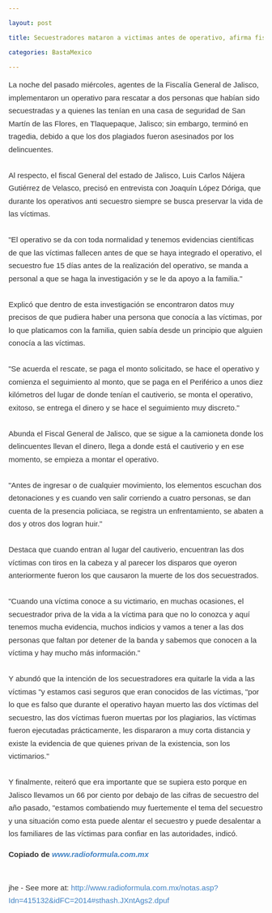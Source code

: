 ```yaml
---

layout: post

title: Secuestradores mataron a victimas antes de operativo, afirma fiscal Jalisco. Con Lopez Doriga

categories: BastaMexico

---
```


<p style="box-sizing: border-box; margin: 15px 0px; color: #333333; font-family: Helvetica, arial, freesans, clean, sans-serif; font-size: 15px; line-height: 25.5px;">La noche del pasado mi&eacute;rcoles, agentes de la Fiscal&iacute;a General de Jalisco, implementaron un operativo para rescatar a dos personas que hab&iacute;an sido secuestradas y a quienes las ten&iacute;an en una casa de seguridad de San Mart&iacute;n de las Flores, en Tlaquepaque, Jalisco; sin embargo, termin&oacute; en tragedia, debido a que los dos plagiados fueron asesinados por los delincuentes.<br style="box-sizing: border-box;" /><br style="box-sizing: border-box;" />Al respecto, el fiscal General del estado de Jalisco, Luis Carlos N&aacute;jera Guti&eacute;rrez de Velasco, precis&oacute; en entrevista con Joaqu&iacute;n L&oacute;pez D&oacute;riga, que durante los operativos anti secuestro siempre se busca preservar la vida de las v&iacute;ctimas.<br style="box-sizing: border-box;" /><br style="box-sizing: border-box;" />"El operativo se da con toda normalidad y tenemos evidencias cient&iacute;ficas de que las v&iacute;ctimas fallecen antes de que se haya integrado el operativo, el secuestro fue 15 d&iacute;as antes de la realizaci&oacute;n del operativo, se manda a personal a que se haga la investigaci&oacute;n y se le da apoyo a la familia."<br style="box-sizing: border-box;" /><br style="box-sizing: border-box;" />Explic&oacute; que dentro de esta investigaci&oacute;n se encontraron datos muy precisos de que pudiera haber una persona que conoc&iacute;a a las v&iacute;ctimas, por lo que platicamos con la familia, quien sab&iacute;a desde un principio que alguien conoc&iacute;a a las v&iacute;ctimas.<br style="box-sizing: border-box;" /><br style="box-sizing: border-box;" />"Se acuerda el rescate, se paga el monto solicitado, se hace el operativo y comienza el seguimiento al monto, que se paga en el Perif&eacute;rico a unos diez kil&oacute;metros del lugar de donde ten&iacute;an el cautiverio, se monta el operativo, exitoso, se entrega el dinero y se hace el seguimiento muy discreto."<br style="box-sizing: border-box;" /><br style="box-sizing: border-box;" />Abunda el Fiscal General de Jalisco, que se sigue a la camioneta donde los delincuentes llevan el dinero, llega a donde est&aacute; el cautiverio y en ese momento, se empieza a montar el operativo.<br style="box-sizing: border-box;" /><br style="box-sizing: border-box;" />"Antes de ingresar o de cualquier movimiento, los elementos escuchan dos detonaciones y es cuando ven salir corriendo a cuatro personas, se dan cuenta de la presencia policiaca, se registra un enfrentamiento, se abaten a dos y otros dos logran huir."<br style="box-sizing: border-box;" /><br style="box-sizing: border-box;" />Destaca que cuando entran al lugar del cautiverio, encuentran las dos v&iacute;ctimas con tiros en la cabeza y al parecer los disparos que oyeron anteriormente fueron los que causaron la muerte de los dos secuestrados.<br style="box-sizing: border-box;" /><br style="box-sizing: border-box;" />"Cuando una v&iacute;ctima conoce a su victimario, en muchas ocasiones, el secuestrador priva de la vida a la v&iacute;ctima para que no lo conozca y aqu&iacute; tenemos mucha evidencia, muchos indicios y vamos a tener a las dos personas que faltan por detener de la banda y sabemos que conocen a la v&iacute;ctima y hay mucho m&aacute;s informaci&oacute;n."<br style="box-sizing: border-box;" /><br style="box-sizing: border-box;" />Y abund&oacute; que la intenci&oacute;n de los secuestradores era quitarle la vida a las v&iacute;ctimas "y estamos casi seguros que eran conocidos de las v&iacute;ctimas, "por lo que es falso que durante el operativo hayan muerto las dos v&iacute;ctimas del secuestro, las dos v&iacute;ctimas fueron muertas por los plagiarios, las v&iacute;ctimas fueron ejecutadas pr&aacute;cticamente, les dispararon a muy corta distancia y existe la evidencia de que quienes privan de la existencia, son los victimarios."<br style="box-sizing: border-box;" /><br style="box-sizing: border-box;" />Y finalmente, reiter&oacute; que era importante que se supiera esto porque en Jalisco llevamos un 66 por ciento por debajo de las cifras de secuestro del a&ntilde;o pasado, "estamos combatiendo muy fuertemente el tema del secuestro y una situaci&oacute;n como esta puede alentar el secuestro y puede desalentar a los familiares de las v&iacute;ctimas para confiar en las autoridades, indic&oacute;.</p>
<p style="box-sizing: border-box; margin: 15px 0px; color: #333333; font-family: Helvetica, arial, freesans, clean, sans-serif; font-size: 15px; line-height: 25.5px;"><strong style="box-sizing: border-box;">Copiado de&nbsp;</strong><em style="box-sizing: border-box;"><strong style="box-sizing: border-box;"><a style="box-sizing: border-box; color: #4183c4; text-decoration: none;" href="http://www.radioformula.com.mx/">www.radioformula.com.mx</a></strong></em></p>
<p style="box-sizing: border-box; margin: 15px 0px; color: #333333; font-family: Helvetica, arial, freesans, clean, sans-serif; font-size: 15px; line-height: 25.5px;"><br style="box-sizing: border-box;" />jhe - See more at:&nbsp;<a style="box-sizing: border-box; color: #4183c4; text-decoration: none;" href="http://www.radioformula.com.mx/notas.asp?Idn=415132&amp;idFC=2014#sthash.JXntAgs2.dpuf">http://www.radioformula.com.mx/notas.asp?Idn=415132&amp;idFC=2014#sthash.JXntAgs2.dpuf</a></p>
<p style="box-sizing: border-box; color: #333333; font-family: Helvetica, arial, freesans, clean, sans-serif; font-size: 15px; line-height: 25.5px; margin: 15px 0px 0px !important 0px;">&nbsp;</p>